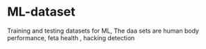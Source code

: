 # ML-dataset
Training and testing datasets for ML, The daa sets are human body performance, feta health , hacking detection
